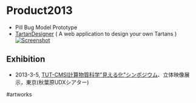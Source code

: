 # Product2013


* Pill Bug Model Prototype
* [TartanDesigner](https://github.com/vitroid/TartanDesigner/) ( A web application to design your own Tartans )
   [![Screenshot](https://i.gyazo.com/bba5e74e2276877d6e281b4ce277109c.png)](https://vitroid.github.io/TartanDesigner/)


## Exhibition


* 2013-3-5, [TUT-CMSI計算物質科学"見える化"シンポジウム](http://www.cms-initiative.jp/ja/events/20130305-scienceviz1)、立体映像展示，東京(秋葉原UDXシアター)

#artworks

